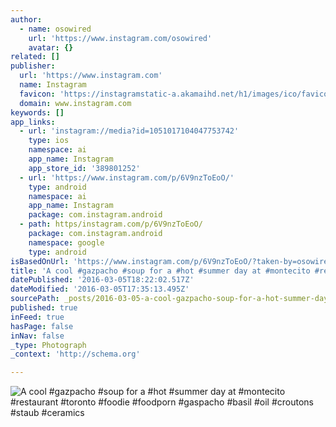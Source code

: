 ```yaml
---
author:
  - name: osowired
    url: 'https://www.instagram.com/osowired'
    avatar: {}
related: []
publisher:
  url: 'https://www.instagram.com'
  name: Instagram
  favicon: 'https://instagramstatic-a.akamaihd.net/h1/images/ico/favicon.ico/7cdab0872b15.ico'
  domain: www.instagram.com
keywords: []
app_links:
  - url: 'instagram://media?id=1051017104047753742'
    type: ios
    namespace: ai
    app_name: Instagram
    app_store_id: '389801252'
  - url: 'https://www.instagram.com/p/6V9nzToEoO/'
    type: android
    namespace: ai
    app_name: Instagram
    package: com.instagram.android
  - path: https/instagram.com/p/6V9nzToEoO/
    package: com.instagram.android
    namespace: google
    type: android
isBasedOnUrl: 'https://www.instagram.com/p/6V9nzToEoO/?taken-by=osowired'
title: 'A cool #gazpacho #soup for a #hot #summer day at #montecito #restaurant #toronto #foodie #foodporn #gaspacho #basil #oil #croutons #staub #ceramics'
datePublished: '2016-03-05T18:22:02.517Z'
dateModified: '2016-03-05T17:35:13.495Z'
sourcePath: _posts/2016-03-05-a-cool-gazpacho-soup-for-a-hot-summer-day-at-montecito.md
published: true
inFeed: true
hasPage: false
inNav: false
_type: Photograph
_context: 'http://schema.org'

---
```

![A cool &num;gazpacho &num;soup for a &num;hot &num;summer day at &num;montecito &num;restaurant &num;toronto &num;foodie &num;foodporn &num;gaspacho &num;basil &num;oil &num;croutons &num;staub &num;ceramics](https://scontent.cdninstagram.com/t51.2885-15/s640x640/sh0.08/e35/11821814_1486657334965029_789152663_n.jpg?ig_cache_key=MTA1MTAxNzEwNDA0Nzc1Mzc0Mg%3D%3D.2)